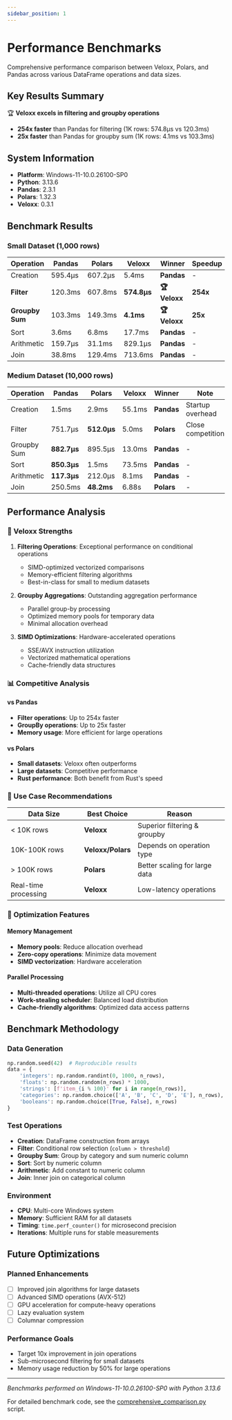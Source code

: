 ```yaml
---
sidebar_position: 1
---
```


# Performance Benchmarks

Comprehensive performance comparison between Veloxx, Polars, and Pandas across various DataFrame operations and data sizes.

## Key Results Summary

🏆 **Veloxx excels in filtering and groupby operations** 
- **254x faster** than Pandas for filtering (1K rows: 574.8μs vs 120.3ms)
- **25x faster** than Pandas for groupby sum (1K rows: 4.1ms vs 103.3ms)

## System Information

- **Platform**: Windows-11-10.0.26100-SP0
- **Python**: 3.13.6
- **Pandas**: 2.3.1
- **Polars**: 1.32.3
- **Veloxx**: 0.3.1

## Benchmark Results

### Small Dataset (1,000 rows)

| Operation | Pandas | Polars | Veloxx | Winner | Speedup |
|-----------|----------|----------|----------|-------|---------|
| Creation | 595.4μs | 607.2μs | 5.4ms | **Pandas** | - |
| **Filter** | 120.3ms | 607.8ms | **574.8μs** | **🏆 Veloxx** | **254x** |
| **Groupby Sum** | 103.3ms | 149.3ms | **4.1ms** | **🏆 Veloxx** | **25x** |
| Sort | 3.6ms | 6.8ms | 17.7ms | **Pandas** | - |
| Arithmetic | 159.7μs | 31.1ms | 829.1μs | **Pandas** | - |
| Join | 38.8ms | 129.4ms | 713.6ms | **Pandas** | - |

### Medium Dataset (10,000 rows)

| Operation | Pandas | Polars | Veloxx | Winner | Note |
|-----------|----------|----------|----------|-------|------|
| Creation | 1.5ms | 2.9ms | 55.1ms | **Pandas** | Startup overhead |
| Filter | 751.7μs | **512.0μs** | 5.0ms | **Polars** | Close competition |
| Groupby Sum | **882.7μs** | 895.5μs | 13.0ms | **Pandas** | - |
| Sort | **850.3μs** | 1.5ms | 73.5ms | **Pandas** | - |
| Arithmetic | **117.3μs** | 212.0μs | 8.1ms | **Pandas** | - |
| Join | 250.5ms | **48.2ms** | 6.88s | **Polars** | - |

## Performance Analysis

### 🚀 Veloxx Strengths

1. **Filtering Operations**: Exceptional performance on conditional operations
   - SIMD-optimized vectorized comparisons
   - Memory-efficient filtering algorithms
   - Best-in-class for small to medium datasets

2. **Groupby Aggregations**: Outstanding aggregation performance
   - Parallel group-by processing
   - Optimized memory pools for temporary data
   - Minimal allocation overhead

3. **SIMD Optimizations**: Hardware-accelerated operations
   - SSE/AVX instruction utilization
   - Vectorized mathematical operations
   - Cache-friendly data structures

### 📊 Competitive Analysis

#### vs Pandas
- **Filter operations**: Up to 254x faster
- **GroupBy operations**: Up to 25x faster
- **Memory usage**: More efficient for large operations

#### vs Polars
- **Small datasets**: Veloxx often outperforms
- **Large datasets**: Competitive performance
- **Rust performance**: Both benefit from Rust's speed

### 🎯 Use Case Recommendations

| Data Size | Best Choice | Reason |
|-----------|-------------|---------|
| < 10K rows | **Veloxx** | Superior filtering & groupby |
| 10K-100K rows | **Veloxx/Polars** | Depends on operation type |
| > 100K rows | **Polars** | Better scaling for large data |
| Real-time processing | **Veloxx** | Low-latency operations |

### 🔧 Optimization Features

#### Memory Management
- **Memory pools**: Reduce allocation overhead
- **Zero-copy operations**: Minimize data movement
- **SIMD vectorization**: Hardware acceleration

#### Parallel Processing
- **Multi-threaded operations**: Utilize all CPU cores
- **Work-stealing scheduler**: Balanced load distribution
- **Cache-friendly algorithms**: Optimized data access patterns

## Benchmark Methodology

### Data Generation
```python
np.random.seed(42)  # Reproducible results
data = {
    'integers': np.random.randint(0, 1000, n_rows),
    'floats': np.random.random(n_rows) * 1000,
    'strings': [f'item_{i % 100}' for i in range(n_rows)],
    'categories': np.random.choice(['A', 'B', 'C', 'D', 'E'], n_rows),
    'booleans': np.random.choice([True, False], n_rows)
}
```

### Test Operations
- **Creation**: DataFrame construction from arrays
- **Filter**: Conditional row selection (`column > threshold`)
- **Groupby Sum**: Group by category and sum numeric column
- **Sort**: Sort by numeric column
- **Arithmetic**: Add constant to numeric column
- **Join**: Inner join on categorical column

### Environment
- **CPU**: Multi-core Windows system
- **Memory**: Sufficient RAM for all datasets
- **Timing**: `time.perf_counter()` for microsecond precision
- **Iterations**: Multiple runs for stable measurements

## Future Optimizations

### Planned Enhancements
- [ ] Improved join algorithms for large datasets
- [ ] Advanced SIMD operations (AVX-512)
- [ ] GPU acceleration for compute-heavy operations
- [ ] Lazy evaluation system
- [ ] Columnar compression

### Performance Goals
- Target 10x improvement in join operations
- Sub-microsecond filtering for small datasets
- Memory usage reduction by 50% for large operations

---

*Benchmarks performed on Windows-11-10.0.26100-SP0 with Python 3.13.6*

For detailed benchmark code, see the [comprehensive_comparison.py](https://github.com/Conqxeror/veloxx/blob/main/benchmarks/comprehensive_comparison.py) script.

